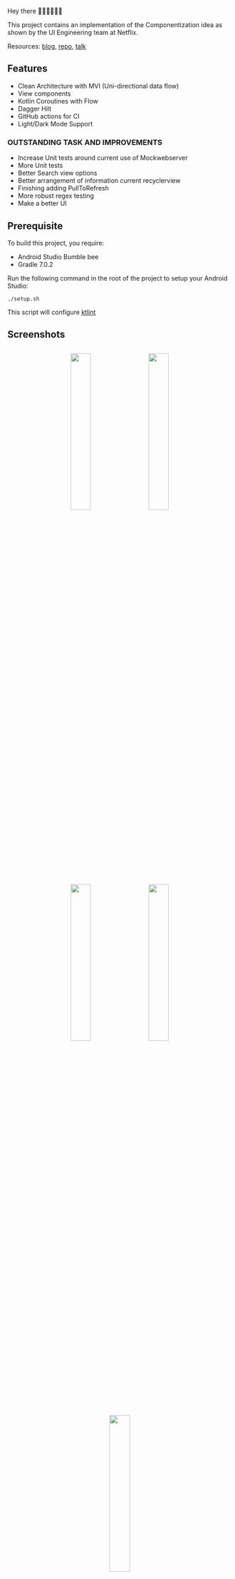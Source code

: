 Hey there 👋🏼👋🏼👋🏼

This project contains an implementation of the Componentization idea as shown by the UI Engineering team at Netflix.

Resources: [blog](https://netflixtechblog.com/making-our-android-studio-apps-reactive-with-ui-components-redux-5e37aac3b244), [repo](https://github.com/julianomoraes/componentizationArch), [talk](https://www.droidcon.com/media-detail?video=362740979)

## Features
* Clean Architecture with MVI (Uni-directional data flow)
* View components
* Kotlin Coroutines with Flow
* Dagger Hilt
* GitHub actions for CI
* Light/Dark Mode Support

### OUTSTANDING TASK AND IMPROVEMENTS
- Increase Unit tests around current use of Mockwebserver
- More Unit tests
- Better Search view options
- Better arrangement of information current recyclerview
- Finishing adding PullToRefresh
- More robust regex testing
- Make a better UI

## Prerequisite
To build this project, you require:
- Android Studio Bumble bee
- Gradle 7.0.2

Run the following command in the root of the project to setup your Android Studio:
```
./setup.sh
```
This script will configure [ktlint](https://github.com/shyiko/ktlint)

<h2 align="left">Screenshots</h2>
<h4 align="center">
<img src="https://res.cloudinary.com/mathemandy/image/upload/v1626190805/Assesment/1-dark.png" width="30%" vspace="10" hspace="10">
<img src="https://res.cloudinary.com/mathemandy/image/upload/v1626190838/Assesment/2dark.png" width="30%" vspace="10" hspace="10">
<img src="https://res.cloudinary.com/mathemandy/image/upload/v1626190854/Assesment/3dark.png" width="30%" vspace="10" hspace="10">
<img src="https://res.cloudinary.com/mathemandy/image/upload/v1626190849/Assesment/2light.png" width="30%" vspace="10" hspace="10">
<img src="https://res.cloudinary.com/mathemandy/image/upload/v1626190849/Assesment/3Light.png" width="30%" vspace="10" hspace="10"><br>

## Libraries

- [Viewmodel](https://developer.android.com/topic/libraries/architecture/viewmodel) - Presenter for persisting view state across config changes
- [FlowBinding](https://github.com/ReactiveCircus/FlowBinding) - converts traditional view click listeners and call backs to Kotlin flow
- [Room](https://developer.android.com/training/data-storage/room) - Provides abstraction layer over SQLite
- [Retrofit](https://square.github.io/retrofit/) - type safe http client and supports coroutines out of the box.  
- [Moshi](https://github.com/square/moshi) - JSON Parser,used to parse requests on the data layer for Entities and understands Kotlin non-nullable and default parameters
- [okhttp-logging-interceptor](https://github.com/square/okhttp/blob/master/okhttp-logging-interceptor/README.md) - logs HTTP request and response data.
- [kotlinx.coroutines](https://github.com/Kotlin/kotlinx.coroutines) - Library Support for coroutines,provides `runBlocking` coroutine builder used in tests
- [Truth](https://truth.dev/) - Assertions Library,provides readability as far as assertions are concerned
- [MockWebServer](https://github.com/square/okhttp/tree/master/mockwebserver) - web server for testing HTTP clients ,verify requests and responses on the cats api with the retrofit client.
- [Robolectric](http://robolectric.org/) - Unit test on android framework.
- [Espresso](https://developer.android.com/training/testing/espresso) - Test framework to write UI Tests
- [Dagger Hilt](https://dagger.dev/hilt) - handles dependency injection
